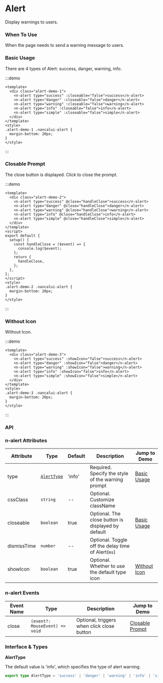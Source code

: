# Alert

Display warnings to users.

### When To Use

When the page needs to send a warning message to users.

### Basic Usage

There are 4 types of Alert: success, danger, warning, info.

:::demo

```vue
<template>
  <div class="alert-demo-1">
    <n-alert type="success" :closeable="false">success</n-alert>
    <n-alert type="danger" :closeable="false">danger</n-alert>
    <n-alert type="warning" :closeable="false">warning</n-alert>
    <n-alert type="info" :closeable="false">info</n-alert>
    <n-alert type="simple" :closeable="false">simple</n-alert>
  </div>
</template>
<style>
.alert-demo-1 .nancalui-alert {
  margin-bottom: 20px;
}
</style>
```

:::

### Closable Prompt

The close button is displayed. Click to close the prompt.

:::demo

```vue
<template>
  <div class="alert-demo-2">
    <n-alert type="success" @close="handleClose">success</n-alert>
    <n-alert type="danger" @close="handleClose">danger</n-alert>
    <n-alert type="warning" @close="handleClose">warning</n-alert>
    <n-alert type="info" @close="handleClose">info</n-alert>
    <n-alert type="simple" @close="handleClose">simple</n-alert>
  </div>
</template>
<script>
export default {
  setup() {
    const handleClose = ($event) => {
      console.log($event);
    };
    return {
      handleClose,
    };
  },
};
</script>
<style>
.alert-demo-2 .nancalui-alert {
  margin-bottom: 20px;
}
</style>
```

:::

### Without Icon

Without Icon.

:::demo

```vue
<template>
  <div class="alert-demo-3">
    <n-alert type="success" :showIcon="false">success</n-alert>
    <n-alert type="danger" :showIcon="false">danger</n-alert>
    <n-alert type="warning" :showIcon="false">warning</n-alert>
    <n-alert type="info" :showIcon="false">info</n-alert>
    <n-alert type="simple" :showIcon="false">simple</n-alert>
  </div>
</template>
<style>
.alert-demo-3 .nancalui-alert {
  margin-bottom: 20px;
}
</style>
```

:::

### API

### n-alert Attributes

| Attribute   | Type                      | Default | Description                                        | Jump to Demo                    |
| ----------- | ------------------------- | ------- | -------------------------------------------------- | ------------------------------- |
| type        | [`AlertType`](#AlertType) | 'info'  | Required. Specify the style of the warning prompt  | [Basic Usage](#basic-usage)     |
| cssClass    | `string`                  | --      | Optional. Customize className                      |
| closeable   | `boolean`                 | true    | Optional. The close button is displayed by default | [Basic Usage](#closable-prompt) |
| dismissTime | `number`                  | --      | Optional. Toggle off the delay time of Alert(`ms`) |
| showIcon    | `boolean`                 | true    | Optional. Whether to use the default type icon     | [Without Icon](#without-icon)   |

### n-alert Events

| Event Name | Type                           | Description                                | Jump to Demo                        |
| ---------- | ------------------------------ | ------------------------------------------ | ----------------------------------- |
| close      | `(event?: MouseEvent) => void` | Optional, triggers when click close button | [Closable Prompt](#closable-prompt) |

### Interface & Types

**AlertType**

The default value is 'info', which specifies the type of alert warning.

```ts
export type AlertType = 'success' | 'danger' | 'warning' | 'info' | 'simple';
```
